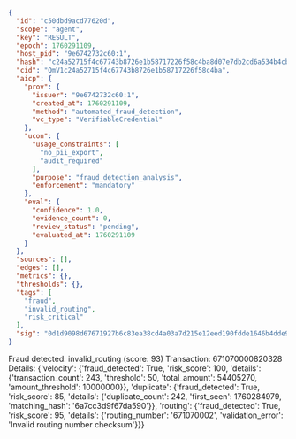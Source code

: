 ```json
{
  "id": "c50dbd9acd77620d",
  "scope": "agent",
  "key": "RESULT",
  "epoch": 1760291109,
  "host_pid": "9e6742732c60:1",
  "hash": "c24a52715f4c67743b8726e1b58717226f58c4ba8d07e7db2cd6a534b4cb8121",
  "cid": "QmV1c24a52715f4c67743b8726e1b58717226f58c4ba",
  "aicp": {
    "prov": {
      "issuer": "9e6742732c60:1",
      "created_at": 1760291109,
      "method": "automated_fraud_detection",
      "vc_type": "VerifiableCredential"
    },
    "ucon": {
      "usage_constraints": [
        "no_pii_export",
        "audit_required"
      ],
      "purpose": "fraud_detection_analysis",
      "enforcement": "mandatory"
    },
    "eval": {
      "confidence": 1.0,
      "evidence_count": 0,
      "review_status": "pending",
      "evaluated_at": 1760291109
    }
  },
  "sources": [],
  "edges": [],
  "metrics": {},
  "thresholds": {},
  "tags": [
    "fraud",
    "invalid_routing",
    "risk_critical"
  ],
  "sig": "0d1d9098d67671927b6c83ea38cd4a03a7d215e12eed190fdde1646b4dde99b4"
}
```

Fraud detected: invalid_routing (score: 93)
Transaction: 671070000820328
Details: {'velocity': {'fraud_detected': True, 'risk_score': 100, 'details': {'transaction_count': 243, 'threshold': 50, 'total_amount': 54405270, 'amount_threshold': 10000000}}, 'duplicate': {'fraud_detected': True, 'risk_score': 85, 'details': {'duplicate_count': 242, 'first_seen': 1760284979, 'matching_hash': '6a7cc3d9f67da590'}}, 'routing': {'fraud_detected': True, 'risk_score': 95, 'details': {'routing_number': '671070002', 'validation_error': 'Invalid routing number checksum'}}}